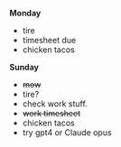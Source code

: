 **Monday**

* tire
* timesheet due
* chicken tacos

**Sunday**

* ~~mow~~
* tire?
* check work stuff. 
* ~~work timesheet~~
* chicken tacos
* try gpt4 or Claude opus

